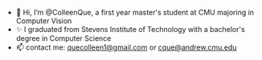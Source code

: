 - 👋 Hi, I’m @ColleenQue, a first year master's student at CMU majoring in Computer Vision
- ✨ I graduated from Stevens Institute of Technology with a bachelor's degree in Computer Science
- 📫  contact me: quecolleen1@gmail.com or cque@andrew.cmu.edu


<!---
ColleenQue/ColleenQue is a ✨ special ✨ repository because its `README.md` (this file) appears on your GitHub profile.
You can click the Preview link to take a look at your changes.
--->
